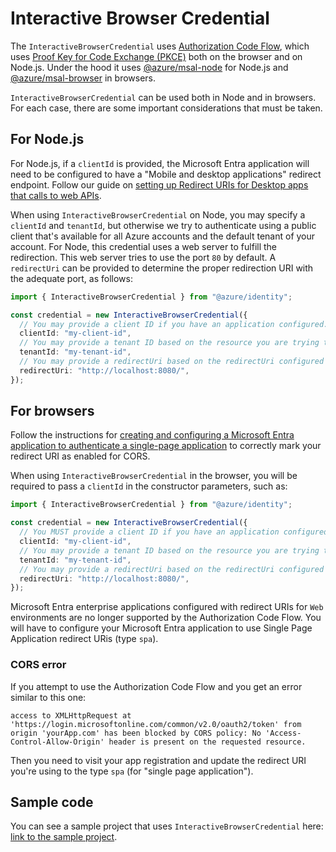 # Interactive Browser Credential

The `InteractiveBrowserCredential` uses [Authorization Code Flow][AuthCodeFlow], which uses [Proof Key for Code Exchange (PKCE)](https://tools.ietf.org/html/rfc7636) both on the browser and on Node.js. Under the hood it uses [@azure/msal-node](https://www.npmjs.com/package/@azure/msal-node) for Node.js and [@azure/msal-browser](https://www.npmjs.com/package/@azure/msal-browser) in browsers.

`InteractiveBrowserCredential` can be used both in Node and in browsers. For each case, there are some important considerations that must be taken.

## For Node.js

For Node.js, if a `clientId` is provided, the Microsoft Entra application will need to be configured to have a "Mobile and desktop applications" redirect endpoint. Follow our guide on [setting up Redirect URIs for Desktop apps that calls to web APIs](https://learn.microsoft.com/entra/identity-platform/scenario-desktop-app-registration#redirect-uris).

When using `InteractiveBrowserCredential` on Node, you may specify a `clientId` and `tenantId`, but otherwise we try to authenticate using a public client that's available for all Azure accounts and the default tenant of your account. For Node, this credential uses a web server to fulfill the redirection. This web server tries to use the port `80` by default. A `redirectUri` can be provided to determine the proper redirection URI with the adequate port, as follows:

```ts snippet:interactivebrowsercredential_node
import { InteractiveBrowserCredential } from "@azure/identity";

const credential = new InteractiveBrowserCredential({
  // You may provide a client ID if you have an application configured.
  clientId: "my-client-id",
  // You may provide a tenant ID based on the resource you are trying to access.
  tenantId: "my-tenant-id",
  // You may provide a redirectUri based on the redirectUri configured in your Microsoft Entra application:
  redirectUri: "http://localhost:8080/",
});

```

## For browsers

Follow the instructions for [creating and configuring a Microsoft Entra application to authenticate a single-page application](https://learn.microsoft.com/entra/identity-platform/scenario-spa-app-registration#redirect-uri-msaljs-20-with-auth-code-flow) to correctly mark your redirect URI as enabled for CORS.

When using `InteractiveBrowserCredential` in the browser, you will be required to pass a `clientId` in the constructor parameters, such as:

```ts snippet:interactivebrowsercredential_browser
import { InteractiveBrowserCredential } from "@azure/identity";

const credential = new InteractiveBrowserCredential({
  // You MUST provide a client ID if you have an application configured.
  clientId: "my-client-id",
  // You may provide a tenant ID based on the resource you are trying to access.
  tenantId: "my-tenant-id",
  // You may provide a redirectUri based on the redirectUri configured in your Microsoft Entra application:
  redirectUri: "http://localhost:8080/",
});

```

Microsoft Entra enterprise applications configured with redirect URIs for `Web` environments are no longer supported by the Authorization Code Flow. You will have to configure your Microsoft Entra application to use Single Page Application redirect URis (type `spa`).

### CORS error

If you attempt to use the Authorization Code Flow and you get an error similar to this one:

```
access to XMLHttpRequest at 'https://login.microsoftonline.com/common/v2.0/oauth2/token' from origin 'yourApp.com' has been blocked by CORS policy: No 'Access-Control-Allow-Origin' header is present on the requested resource.
```

Then you need to visit your app registration and update the redirect URI you're using to the type `spa` (for "single page application").

## Sample code

You can see a sample project that uses `InteractiveBrowserCredential` here: [link to the sample project](https://github.com/Azure/azure-sdk-for-js/tree/main/sdk/identity/identity/test/manual).

[AuthCodeFlow]: https://learn.microsoft.com/entra/identity-platform/v2-oauth2-auth-code-flow
